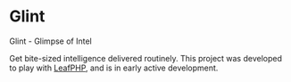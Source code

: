 # Glint

Glint - Glimpse of Intel

Get bite-sized intelligence delivered routinely. This project was developed to play with [LeafPHP](https://leafphp.dev/), and is in early active development.
